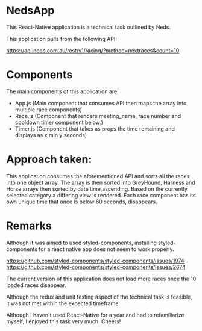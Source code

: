 # NedsApp

This React-Native application is a technical task outlined by Neds.

This application pulls from the following API:

https://api.neds.com.au/rest/v1/racing/?method=nextraces&count=10

# Components

The main components of this application are:
* App.js (Main component that consumes API then maps the array into multiple race components)
* Race.js (Component that renders meeting_name, race number and cooldown timer component below.)
* Timer.js (Component that takes as props the time remaining and displays as x min y seconds)

# Approach taken:
This application consumes the aforementioned API and sorts all the races into one object array. The array is then sorted into
GreyHound, Harness and Horse arrays then sorted by date time ascending. Based on the currently selected category a
differing view is rendered. Each race component has its own unique time that once is below 60 seconds, disappears.

# Remarks
Although it was aimed to used styled-components, installing styled-components for a react native app does not
seem to work properly.

https://github.com/styled-components/styled-components/issues/1974
https://github.com/styled-components/styled-components/issues/2674

The current version of this application does not load more races once the 10 loaded races disappear.

Although the redux and unit testing aspect of the technical task is feasible, it was not met within the expected timeframe.

Although I haven't used React-Native for a year and had to refamiliarize myself, I enjoyed this task very much. Cheers!
